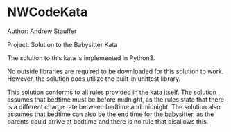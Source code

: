 # NWCodeKata

Author: Andrew Stauffer

Project: Solution to the Babysitter Kata

The solution to this kata is implemented in Python3.

No outside libraries are required to be downloaded for this solution to work. However, the solution does utilize the built-in unittest library.

This solution conforms to all rules provided in the kata itself.
The solution assumes that bedtime must be before midnight, as the rules state that there is a different charge rate between bedtime and midnight.
The solution also assumes that bedtime can also be the end time for the babysitter, as the parents could arrive at bedtime and there is no rule that disallows this.
